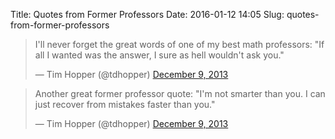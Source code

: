 Title: Quotes from Former Professors
Date: 2016-01-12 14:05
Slug: quotes-from-former-professors


<blockquote class="twitter-tweet" lang="en"><p lang="en" dir="ltr">I&#39;ll never forget the great words of one of my best math professors:&#10;&#10;&quot;If all I wanted was the answer, I sure as hell wouldn&#39;t ask you.&quot;</p>&mdash; Tim Hopper (@tdhopper) <a href="https://twitter.com/tdhopper/status/410071644896382977">December 9, 2013</a></blockquote>
<script async src="//platform.twitter.com/widgets.js" charset="utf-8"></script>

<blockquote class="twitter-tweet" lang="en"><p lang="en" dir="ltr">Another great former professor quote:&#10;&#10;&quot;I&#39;m not smarter than you. I can just recover from mistakes faster than you.&quot;</p>&mdash; Tim Hopper (@tdhopper) <a href="https://twitter.com/tdhopper/status/410084681443323904">December 9, 2013</a></blockquote>
<script async src="//platform.twitter.com/widgets.js" charset="utf-8"></script>